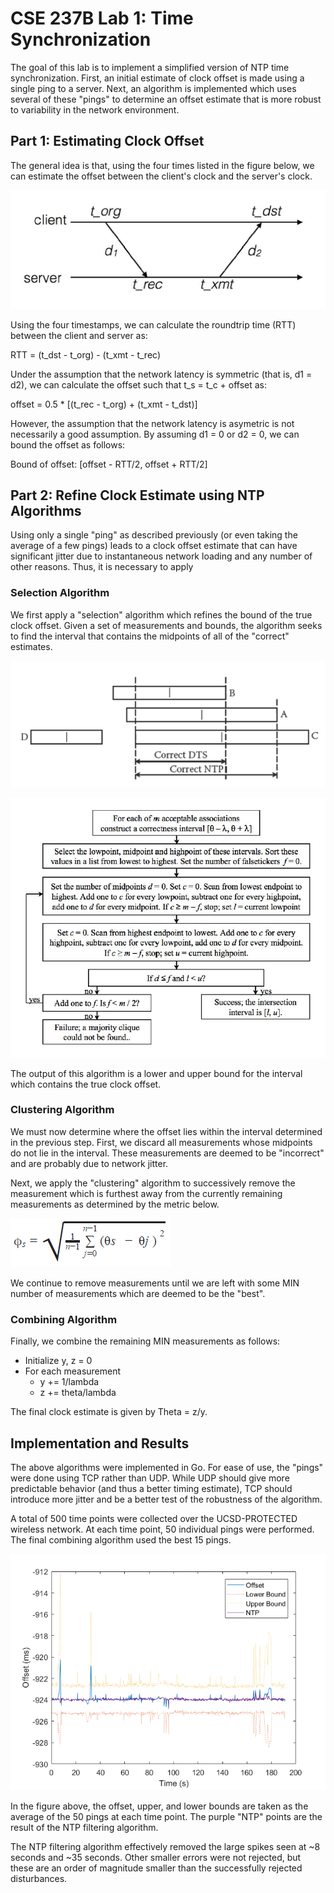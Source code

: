 # CSE 237B Lab 1: Time Synchronization

The goal of this lab is to implement a simplified version of NTP time synchronization. First, an initial estimate of clock offset is made using a single ping to a server. Next, an algorithm is implemented which uses several of these "pings" to determine an offset estimate that is more robust to variability in the network environment.

## Part 1: Estimating Clock Offset

The general idea is that, using the four times listed in the figure below, we can estimate the offset between the client's clock and the server's clock.

![Client-Server Timing](img/01_simple_client_server.png)

Using the four timestamps, we can calculate the roundtrip time (RTT) between the client and server as:

RTT = (t\_dst - t\_org) - (t\_xmt - t\_rec)

Under the assumption that the network latency is symmetric (that is, d1 = d2), we can calculate the offset such that t\_s = t\_c + offset as:

offset = 0.5 * [(t\_rec - t\_org) + (t\_xmt - t\_dst)]

However, the assumption that the network latency is asymetric is not necessarily a good assumption. By assuming d1 = 0 or d2 = 0, we can bound the offset as follows:

Bound of offset: [offset - RTT/2, offset + RTT/2]

## Part 2: Refine Clock Estimate using NTP Algorithms

Using only a single "ping" as described previously (or even taking the average of a few pings) leads to a clock offset estimate that can have significant jitter due to instantaneous network loading and any number of other reasons. Thus, it is necessary to apply 

### Selection Algorithm

We first apply a "selection" algorithm which refines the bound of the true clock offset. Given a set of measurements and bounds, the algorithm seeks to find the interval that contains the midpoints of all of the "correct" estimates.

![Correctness Intervals](img/02_correctness_interval.png)

![Selection Algorithm](img/03_selection_algorithm.png)

The output of this algorithm is a lower and upper bound for the interval which contains the true clock offset.

### Clustering Algorithm

We must now determine where the offset lies within the interval determined in the previous step. First, we discard all measurements whose midpoints do not lie in the interval. These measurements are deemed to be "incorrect" and are probably due to network jitter.

Next, we apply the "clustering" algorithm to successively remove the measurement which is furthest away from the currently remaining measurements as determined by the metric below. 

![Clustering Algorithm](img/04_clustering_algorithm.png)

We continue to remove measurements until we are left with some MIN number of measurements which are deemed to be the "best".

### Combining Algorithm

Finally, we combine the remaining MIN measurements as follows:

* Initialize y, z = 0
* For each measurement
    * y += 1/lambda
    * z += theta/lambda

The final clock estimate is given by Theta = z/y.

## Implementation and Results

The above algorithms were implemented in Go. For ease of use, the "pings" were done using TCP rather than UDP. While UDP should give more predictable behavior (and thus a better timing estimate), TCP should introduce more jitter and be a better test of the robustness of the algorithm.

A total of 500 time points were collected over the UCSD-PROTECTED wireless network. At each time point, 50 individual pings were performed. The final combining algorithm used the best 15 pings.

![Results Figure](img/05_results.png)

In the figure above, the offset, upper, and lower bounds are taken as the average of the 50 pings at each time point. The purple "NTP" points are the result of the NTP filtering algorithm.

The NTP filtering algorithm effectively removed the large spikes seen at ~8 seconds and ~35 seconds. Other smaller errors were not rejected, but these are an order of magnitude smaller than the successfully rejected disturbances.